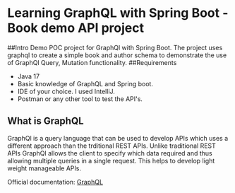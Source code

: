 # Learning GraphQL with Spring Boot - Book demo API project
##Intro
Demo POC project for GraphQl with Spring Boot. The project uses graphql to create a simple book and author schema to demonstrate the use of GraphQl Query, Mutation functionality.
##Requirements
* Java 17
* Basic knowledge of GraphQL and Spring boot.
* IDE of your choice. I used IntelliJ.
* Postman or any other tool to test the API's.

## What is GraphQL
GraphQl is a query language that can be used to develop APIs which uses a different approach than the trditional REST APIs. Unlike traditional REST APIs GraphQl allows the client to specify which data required and thus allowing multiple queries in a single request. This helps to develop light weight manageable APIs.

Official documentation: [GraphQL](https://graphql.org/)